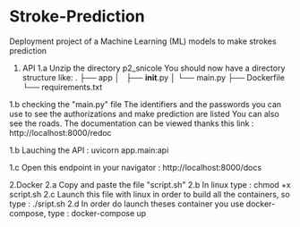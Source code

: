 # Stroke-Prediction
Deployment project of a Machine Learning (ML) models to make strokes prediction
1. API 
1.a Unzip the directory p2_snicole 
You should now have a directory structure like:
.
├── app
│   ├── __init__.py
│   └── main.py
├── Dockerfile
└── requirements.txt

1.b checking the "main.py" file
The identifiers and the passwords you can use to see the authorizations and make prediction are listed
You can also see the roads. The documentation can be viewed thanks this link :  http://localhost:8000/redoc

1.b Lauching the API :
uvicorn app.main:api

1.c Open this endpoint in your navigator :
http://localhost:8000/docs


2.Docker
2.a Copy and paste the file "script.sh"
2.b In linux type : chmod +x script.sh
2.c Launch this file with linux in order to build all the containers, so type : ./sript.sh
2.d In order do launch theses container you use docker-compose, type : docker-compose up
